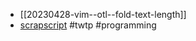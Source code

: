 
- [[20230428-vim--otl--fold-text-length]]
- [scrapscript](https://scrapscript.org/) #twtp #programming
